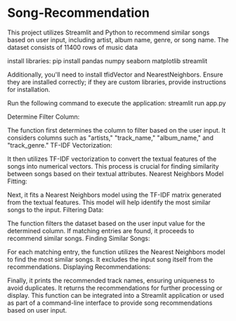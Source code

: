 # Song-Recommendation

This project utilizes Streamlit and Python to recommend similar songs based on user input, including artist, album name, genre, or song name. The dataset consists of 11400 rows of music data

install libraries:
pip install pandas numpy seaborn matplotlib streamlit


Additionally, you'll need to install tfidVector and NearestNeighbors. Ensure they are installed correctly; if they are custom libraries, provide instructions for installation.

Run the following command to execute the application: 
streamlit run app.py

Determine Filter Column:

The function first determines the column to filter based on the user input. It considers columns such as "artists," "track_name," "album_name," and "track_genre."
TF-IDF Vectorization:


It then utilizes TF-IDF vectorization to convert the textual features of the songs into numerical vectors. This process is crucial for finding similarity between songs based on their textual attributes.
Nearest Neighbors Model Fitting:

Next, it fits a Nearest Neighbors model using the TF-IDF matrix generated from the textual features. This model will help identify the most similar songs to the input.
Filtering Data:

The function filters the dataset based on the user input value for the determined column. If matching entries are found, it proceeds to recommend similar songs.
Finding Similar Songs:

For each matching entry, the function utilizes the Nearest Neighbors model to find the most similar songs. It excludes the input song itself from the recommendations.
Displaying Recommendations:

Finally, it prints the recommended track names, ensuring uniqueness to avoid duplicates. It returns the recommendations for further processing or display.
This function can be integrated into a Streamlit application or used as part of a command-line interface to provide song recommendations based on user input.

